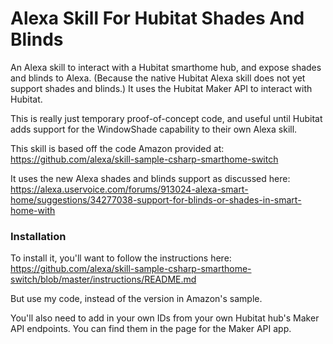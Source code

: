 # Alexa Skill For Hubitat Shades And Blinds

An Alexa skill to interact with a Hubitat smarthome hub, and expose shades and blinds to Alexa.  (Because the native Hubitat Alexa skill does not yet support shades and blinds.)  It uses the Hubitat Maker API to interact with Hubitat.

This is really just temporary proof-of-concept code, and useful until Hubitat adds support for the WindowShade capability to their own Alexa skill.

This skill is based off the code Amazon provided at:  https://github.com/alexa/skill-sample-csharp-smarthome-switch

It uses the new Alexa shades and blinds support as discussed here:  https://alexa.uservoice.com/forums/913024-alexa-smart-home/suggestions/34277038-support-for-blinds-or-shades-in-smart-home-with



### Installation
To install it, you'll want to follow the instructions here:  https://github.com/alexa/skill-sample-csharp-smarthome-switch/blob/master/instructions/README.md

But use my code, instead of the version in Amazon's sample.

You'll also need to add in your own IDs from your own Hubitat hub's Maker API endpoints.  You can find them in the page for the Maker API app.
